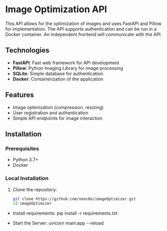 # Image Optimization API

This API allows for the optimization of images and uses FastAPI and Pillow for implementation. The API supports authentication and can be run in a Docker container. An independent frontend will communicate with the API.

## Technologies

- **FastAPI**: Fast web framework for API development
- **Pillow**: Python Imaging Library for image processing
- **SQLite**: Simple database for authentication
- **Docker**: Containerization of the application

## Features

- Image optimization (compression, resizing)
- User registration and authentication
- Simple API endpoints for image interaction

## Installation

### Prerequisites

- Python 3.7+
- Docker

### Local Installation

1. Clone the repository:
   ```bash
   git clone https://github.com/neec0o/imageOptimizer.git
   cd imageOptimizer

  - Install requirements: 
   pip install -r requirements.txt

   - Start the Server: 
   uvicorn main:app --reload

